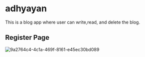 # adhyayan

This is a blog app where user can write,read, and delete the blog. 

## Register Page

![9a2764c4-4c1a-469f-8161-e45ec30bd089](https://github.com/bayes-ashok/mobile/assets/121223930/c077d367-63b4-478f-89ae-c4ac8059e998)

